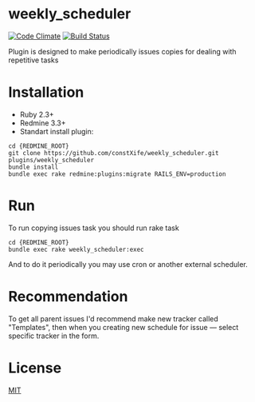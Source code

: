 # weekly_scheduler

[![Code Climate](https://codeclimate.com/github/constXife/weekly_scheduler/badges/gpa.svg)](https://codeclimate.com/github/constXife/weekly_scheduler)
[![Build Status](https://travis-ci.org/constXife/weekly_scheduler.svg?branch=master)](https://travis-ci.org/constXife/weekly_scheduler)

Plugin is designed to make periodically issues copies for dealing with repetitive tasks

# Installation

* Ruby 2.3+
* Redmine 3.3+
* Standart install plugin:

```
cd {REDMINE_ROOT}
git clone https://github.com/constXife/weekly_scheduler.git plugins/weekly_scheduler
bundle install
bundle exec rake redmine:plugins:migrate RAILS_ENV=production
```

# Run

To run copying issues task you should run rake task

```
cd {REDMINE_ROOT}
bundle exec rake weekly_scheduler:exec
```

And to do it periodically you may use cron or another external scheduler.

# Recommendation

To get all parent issues I'd recommend make new tracker called "Templates", then when you creating new schedule for issue — select specific tracker in the form.

# License

[MIT](https://github.com/constxife/weekly_scheduler/blob/master/LICENSE)